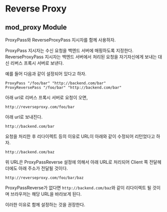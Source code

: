 # Reverse Proxy

## mod\_proxy Module

ProxyPass와 ReverseProxyPass 지시자를 함께 사용하자.

ProxyPass 지시자는 수신 요청을 백엔드 서버에 매핑하도록 지정한다. ReverseProxyPass 지시자는 백엔드 서버에서 처리된 요청을 자기자신에게 보내는 대신 리버스 프록시 서버로 보낸다.

예를 들어 다음과 같이 설정되어 있다고 하자.

```text
ProxyPass "/foo/bar" "http://backend.com/bar"
ProxyReversePass "/foo/bar" "http://backend.com/bar"
```

아래 url로 리버스 프록시 서버로 요청이 오면,

```text
http://reverseproxy.com/foo/bar
```

아래 url로 보내진다.

```text
http://backend.com/bar
```

요청을 처리한 후 리다이렉트 등의 이유로 URL이 아래와 같이 수정되어 리턴었다고 하자.

```text
http://backend.com/baz
```

위 URL은 ProxyPassReverse 설정에 의해서 아래 URL로 처리되어 Client 쪽 전달헤더에도 아래 주소가 전달될 것이다.

```text
http://reverseproxy.com/foo/bar/baz
```

ProxyPassReverse가 없다면 `http://backend.com/baz`와 같이 리다이렉트 될 것이며 브라우저는 해당 URL을 바라보게 된다.

이러한 이유로 함께 설정하는 것을 권장한다.

